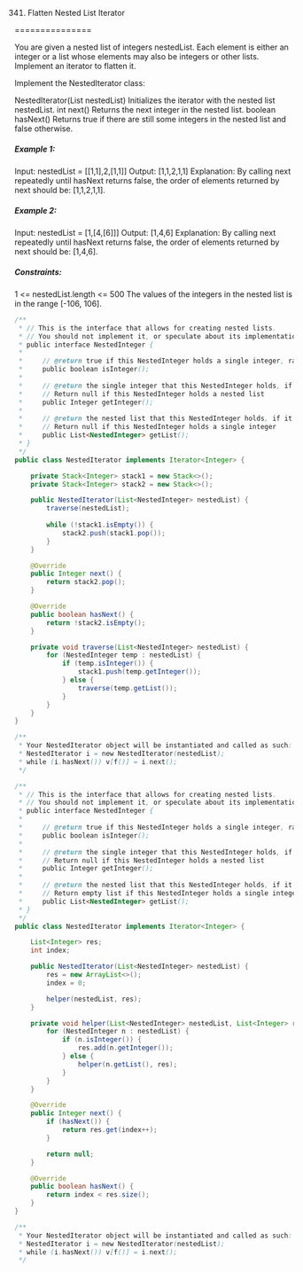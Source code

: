 341. Flatten Nested List Iterator

===============

You are given a nested list of integers nestedList. Each element is either an integer or a list whose elements may also be integers or other lists. Implement an iterator to flatten it.

Implement the NestedIterator class:

NestedIterator(List<NestedInteger> nestedList) Initializes the iterator with the nested list nestedList.
int next() Returns the next integer in the nested list.
boolean hasNext() Returns true if there are still some integers in the nested list and false otherwise.

##### Example 1:

Input: nestedList = [[1,1],2,[1,1]]
Output: [1,1,2,1,1]
Explanation: By calling next repeatedly until hasNext returns false, the order of elements returned by next should be: [1,1,2,1,1].

##### Example 2:

Input: nestedList = [1,[4,[6]]]
Output: [1,4,6]
Explanation: By calling next repeatedly until hasNext returns false, the order of elements returned by next should be: [1,4,6].

##### Constraints:

1 <= nestedList.length <= 500
The values of the integers in the nested list is in the range [-106, 106].

```java
/**
 * // This is the interface that allows for creating nested lists.
 * // You should not implement it, or speculate about its implementation
 * public interface NestedInteger {
 *
 *     // @return true if this NestedInteger holds a single integer, rather than a nested list.
 *     public boolean isInteger();
 *
 *     // @return the single integer that this NestedInteger holds, if it holds a single integer
 *     // Return null if this NestedInteger holds a nested list
 *     public Integer getInteger();
 *
 *     // @return the nested list that this NestedInteger holds, if it holds a nested list
 *     // Return null if this NestedInteger holds a single integer
 *     public List<NestedInteger> getList();
 * }
 */
public class NestedIterator implements Iterator<Integer> {

    private Stack<Integer> stack1 = new Stack<>();
    private Stack<Integer> stack2 = new Stack<>();

    public NestedIterator(List<NestedInteger> nestedList) {
        traverse(nestedList);
        
        while (!stack1.isEmpty()) {
            stack2.push(stack1.pop());
        }
    }

    @Override
    public Integer next() {
        return stack2.pop();
    }

    @Override
    public boolean hasNext() {
        return !stack2.isEmpty();
    }

    private void traverse(List<NestedInteger> nestedList) {
        for (NestedInteger temp : nestedList) {
            if (temp.isInteger()) {
                stack1.push(temp.getInteger());
            } else {
                traverse(temp.getList());
            }
        }
    }
}

/**
 * Your NestedIterator object will be instantiated and called as such:
 * NestedIterator i = new NestedIterator(nestedList);
 * while (i.hasNext()) v[f()] = i.next();
 */

```



```java
/**
 * // This is the interface that allows for creating nested lists.
 * // You should not implement it, or speculate about its implementation
 * public interface NestedInteger {
 *
 *     // @return true if this NestedInteger holds a single integer, rather than a nested list.
 *     public boolean isInteger();
 *
 *     // @return the single integer that this NestedInteger holds, if it holds a single integer
 *     // Return null if this NestedInteger holds a nested list
 *     public Integer getInteger();
 *
 *     // @return the nested list that this NestedInteger holds, if it holds a nested list
 *     // Return empty list if this NestedInteger holds a single integer
 *     public List<NestedInteger> getList();
 * }
 */
public class NestedIterator implements Iterator<Integer> {

    List<Integer> res;
    int index;

    public NestedIterator(List<NestedInteger> nestedList) {
        res = new ArrayList<>();
        index = 0;

        helper(nestedList, res);
    }

    private void helper(List<NestedInteger> nestedList, List<Integer> res) {
        for (NestedInteger n : nestedList) {
            if (n.isInteger()) {
                res.add(n.getInteger());
            } else {
                helper(n.getList(), res);
            }
        }
    }

    @Override
    public Integer next() {
        if (hasNext()) {
            return res.get(index++);
        }

        return null;
    }

    @Override
    public boolean hasNext() {
        return index < res.size();
    }
}

/**
 * Your NestedIterator object will be instantiated and called as such:
 * NestedIterator i = new NestedIterator(nestedList);
 * while (i.hasNext()) v[f()] = i.next();
 */
```

